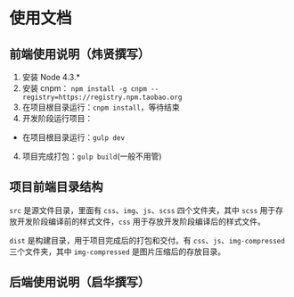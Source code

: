 # 使用文档

## 前端使用说明（炜贤撰写）

1. 安装 Node 4.3.*
2. 安装 cnpm： `npm install -g cnpm --registry=https://registry.npm.taobao.org`
3. 在项目根目录运行：`cnpm install`，等待结束
3. 开发阶段运行项目：
 - 在项目根目录运行：`gulp dev`
4. 项目完成打包：`gulp build`(一般不用管)

## 项目前端目录结构

`src` 是源文件目录，里面有 `css`、`img`、`js`、`scss` 四个文件夹，其中 `scss` 用于存放开发阶段编译前的样式文件，`css` 用于存放开发阶段编译后的样式文件。

`dist` 是构建目录，用于项目完成后的打包和交付。有 `css`、`js`、`img-compressed` 三个文件夹，其中 `img-compressed` 是图片压缩后的存放目录。

## 后端使用说明（启华撰写）
